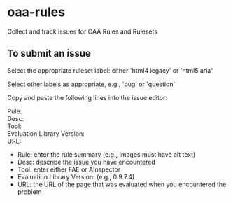# oaa-rules
Collect and track issues for OAA Rules and Rulesets

## To submit an issue

Select the appropriate ruleset label: either 'html4 legacy' or 'html5 aria'

Select other labels as appropriate, e.g., 'bug' or 'question'

Copy and paste the following lines into the issue editor:

Rule:<br>
Desc:<br>
Tool:<br>
Evaluation Library Version:<br>
URL:

* Rule: enter the rule summary (e.g., Images must have alt text)
* Desc: describe the issue you have encountered
* Tool: enter either FAE or AInspector
* Evaluation Library Version: (e.g., 0.9.7.4)
* URL: the URL of the page that was evaluated when you encountered the problem
